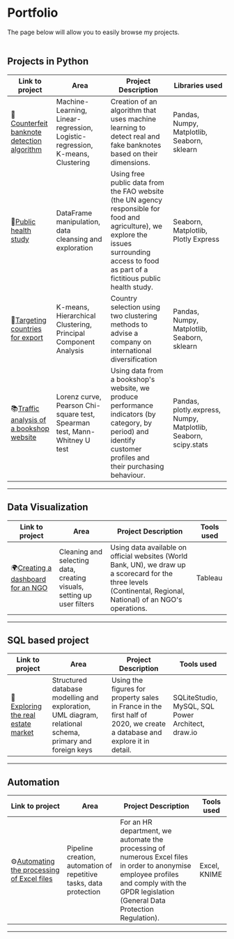 # Portfolio
The page below will allow you to easily browse my projects.
<br></br>
## Projects in Python

| Link to project | Area | Project Description | Libraries used |
|---|---|---|---|
|💸[Counterfeit banknote detection algorithm](https://github.com/FlorianThd/Algorithme-Detection-Faux-Billets-en-Python)|Machine-Learning, Linear-regression, Logistic-regression, K-means, Clustering |Creation of an algorithm that uses machine learning to detect real and fake banknotes based on their dimensions.|Pandas, Numpy, Matplotlib, Seaborn, sklearn|
|💊[Public health study](https://github.com/FlorianThd/Exploration-Donnees-SantePublique-en-Python)|DataFrame manipulation, data cleansing and exploration |Using free public data from the FAO website (the UN agency responsible for food and agriculture), we explore the issues surrounding access to food as part of a fictitious public health study. |Seaborn, Matplotlib, Plotly Express|
|🚢[Targeting countries for export](https://github.com/FlorianThd/Clustering-en-Python)|K-means, Hierarchical Clustering, Principal Component Analysis|Country selection using two clustering methods to advise a company on international diversification|Pandas, Numpy, Matplotlib, Seaborn, sklearn|
|📚[Traffic analysis of a bookshop website](https://github.com/FlorianThd/IndicateursVente-EtudeMarketing)|Lorenz curve, Pearson Chi-square test, Spearman test, Mann-Whitney U test|Using data from a bookshop's website, we produce performance indicators (by category, by period) and identify customer profiles and their purchasing behaviour.|Pandas, plotly.express, Numpy, Matplotlib, Seaborn, scipy.stats|



***

## Data Visualization

| Link to project | Area | Project Description | Tools used |    
|---|---|---|---|
|🌍[Creating a dashboard for an NGO](https://public.tableau.com/app/profile/florian2101/viz/DWFA-Histoire/DWFA)|Cleaning and selecting data, creating visuals, setting up user filters|Using data available on official websites (World Bank, UN), we draw up a scorecard for the three levels (Continental, Regional, National) of an NGO's operations.|Tableau|

***

## SQL based project

| Link to project | Area | Project Description | Tools used |    
|---|---|---|---|
|🏡[Exploring the real estate market](https://github.com/FlorianThd/Base-de-donnes-Immo-SQL)|Structured database modelling and exploration, UML diagram, relational schema, primary and foreign keys|Using the figures for property sales in France in the first half of 2020, we create a database and explore it in detail.|SQLiteStudio, MySQL, SQL Power Architect, draw.io|

***

## Automation

| Link to project | Area | Project Description | Tools used |    
|---|---|---|---|
|⚙️[Automating the processing of Excel files](https://github.com/FlorianThd/Automatisation_Excel_RGPD)|Pipeline creation, automation of repetitive tasks, data protection|For an HR department, we automate the processing of numerous Excel files in order to anonymise employee profiles and comply with the GPDR legislation (General Data Protection Regulation).|Excel, KNIME|

***
